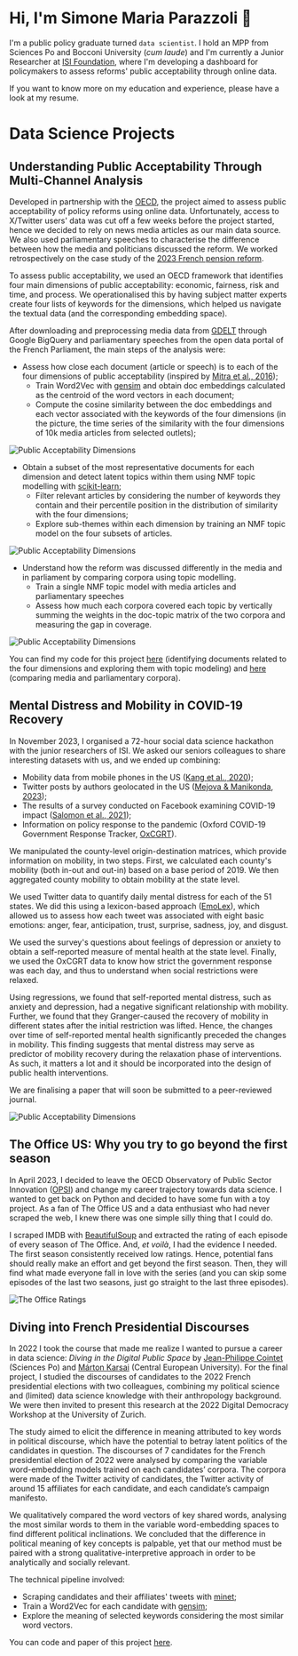 # Hi, I'm Simone Maria Parazzoli 👋

I'm a public policy graduate turned `data scientist`. I hold an MPP from Sciences Po and Bocconi University (_cum laude_) and I'm currently a Junior Researcher at [ISI Foundation](https://isi.it/en/home), where I'm developing a dashboard for policymakers to assess reforms' public acceptability through online data.

If you want to know more on my education and experience, please have a look at my resume.

<!--## Education

- **Bocconi University** $|$ MSc Public Policy (_cum laude_, 03/23)
- **Sciences Po** | Master in Public Policy (_cum laude_, 06/22)
- **University of Bologna** | BA Political Science (_cum laude_, 07/20)

## Experience
- **ISI Foundation** | Junior Data Scientist (05/23 - Present)
- **OECD Observatory of Public Sector Innovation** | Intern (10/22 - 03/23)
- **Digital Policy Alert** | Consultant (07/22 - 09/23)
- **Bocconi LEAP** | Research Assistant (04/21 - 07/21)and -->

# Data Science Projects

## Understanding Public Acceptability Through Multi-Channel Analysis
Developed in partnership with the [OECD](https://www.oecd.org), the project aimed to assess public acceptability of policy reforms using online data. Unfortunately, access to X/Twitter users' data was cut off a few weeks before the project started, hence we decided to rely on news media articles as our main data source. We also used parliamentary speeches to characterise the difference between how the media and politicians discussed the reform. We worked retrospectively on the case study of the [2023 French pension reform](https://en.wikipedia.org/wiki/2023_French_pension_reform_law).

To assess public acceptability, we used an OECD framework that identifies four main dimensions of public acceptability: economic, fairness, risk and time, and process. We operationalised this by having subject matter experts create four lists of keywords for the dimensions, which helped us navigate the textual data (and the corresponding embedding space).

After downloading and preprocessing media data from [GDELT](https://www.gdeltproject.org) through Google BigQuery and parliamentary speeches from the open data portal of the French Parliament, the main steps of the analysis were:
- Assess how close each document (article or speech) is to each of the four dimensions of public acceptability (inspired by [Mitra et al., 2016](https://doi.org/10.48550/arXiv.1602.01137));
  - Train Word2Vec with [gensim](https://radimrehurek.com/gensim/index.html) and obtain doc embeddings calculated as the centroid of the word vectors in each document;
  - Compute the cosine similarity between the doc embeddings and each vector associated with the keywords of the four dimensions (in the picture, the time series of the similarity with the four dimensions of 10k media articles from selected outlets);

![Public Acceptability Dimensions](/DS-portfolio/assets/img/publicacceptability_timeseries.png)

- Obtain a subset of the most representative documents for each dimension and detect latent topics within them using NMF topic modelling with [scikit-learn](https://scikit-learn.org/stable/index.html); 
  - Filter relevant articles by considering the number of keywords they contain and their percentile position in the distribution of similarity with the four dimensions;
  - Explore sub-themes within each dimension by training an NMF topic model on the four subsets of articles.

![Public Acceptability Dimensions](/DS-portfolio/assets/img/publicacceptability_dimensions.png)

- Understand how the reform was discussed differently in the media and in parliament by comparing corpora using topic modelling. 
  - Train a single NMF topic model with media articles and parliamentary speeches
  - Assess how much each corpora covered each topic by vertically summing the weights in the doc-topic matrix of the two corpora and measuring the gap in coverage.

![Public Acceptability Dimensions](/DS-portfolio/assets/img/publicacceptability_comparison.png)

You can find my code for this project [here](https://github.com/essemmeppi/DS-portfolio/blob/main/code/publicacceptability_dimensions.ipynb) (identifying documents related to the four dimensions and exploring them with topic modeling) and [here](https://github.com/essemmeppi/DS-portfolio/blob/main/code/publicacceptability_corpuscomparison.ipynb) (comparing media and parliamentary corpora).

## Mental Distress and Mobility in COVID-19 Recovery
In November 2023, I organised a 72-hour social data science hackathon with the junior researchers of ISI. We asked our seniors colleagues to share interesting datasets with us, and we ended up combining:
- Mobility data from mobile phones in the US ([Kang et al., 2020](https://www.nature.com/articles/s41597-020-00734-5));
- Twitter posts by authors geolocated in the US ([Mejova & Manikonda, 2023](https://doi.org/10.48550/arXiv.2305.11398));
- The results of a survey conducted on Facebook examining COVID-19 impact ([Salomon et al., 2021](https://pubmed.ncbi.nlm.nih.gov/34903656/));
- Information on policy response to the pandemic (Oxford COVID-19 Government Response Tracker, [OxCGRT](https://www.nature.com/articles/s41562-021-01079-8)).

We manipulated the county-level origin-destination matrices, which provide information on mobility, in two steps. First, we calculated each county's mobility (both in-out and out-in) based on a base period of 2019. We then aggregated county mobility to obtain mobility at the state level.

We used Twitter data to quantify daily mental distress for each of the 51 states. We did this using a lexicon-based approach ([EmoLex](https://saifmohammad.com/WebPages/NRC-Emotion-Lexicon.htm)), which allowed us to assess how each tweet was associated with eight basic emotions: anger, fear, anticipation, trust, surprise, sadness, joy, and disgust.

We used the survey's questions about feelings of depression or anxiety to obtain a self-reported measure of mental health at the state level. Finally, we used the OxCGRT data to know how strict the government response was each day, and thus to understand when social restrictions were relaxed.

Using regressions, we found that self-reported mental distress, such as anxiety and depression, had a negative significant relationship with mobility. Further, we found that they Granger-caused the recovery of mobility in different states after the initial restriction was lifted. Hence, the changes over time of self-reported mental health significantly preceded the changes in mobility. This finding suggests that mental distress may serve as predictor of mobility recovery during the relaxation phase of interventions. As such, it matters a lot and it should be incorporated into the design of public health interventions.

We are finalising a paper that will soon be submitted to a peer-reviewed journal.

![Public Acceptability Dimensions](/DS-portfolio/assets/img/mobility_mentalhealth_map.png)
 
## The Office US: Why you try to go beyond the first season
In April 2023, I decided to leave the OECD Observatory of Public Sector Innovation ([OPSI](https://oecd-opsi.org)) and change my career trajectory towards data science. I wanted to get back on Python and decided to have some fun with a toy project. As a fan of The Office US and a data enthusiast who had never scraped the web, I knew there was one simple silly thing that I could do.

I scraped IMDB with [BeautifulSoup](https://www.crummy.com/software/BeautifulSoup/) and extracted the rating of each episode of every season of The Office. And, _et voilà_, I had the evidence I needed. The first season consistently received low ratings. Hence, potential fans should really make an effort and get beyond the first season. Then, they will find what made everyone fall in love with the series (and you can skip some episodes of the last two seasons, just go straight to the last three episodes).

![The Office Ratings](/DS-portfolio/assets/img/theoffice.png "The Office US Ratings on IMDB")

## Diving into French Presidential Discourses
In 2022 I took the course that made me realize I wanted to pursue a career in data science: _Diving in the Digital Public Space_ by [Jean-Philippe Cointet](https://medialab.sciencespo.fr/equipe/jean-philippe-cointet/) (Sciences Po) and [Márton Karsai](https://networkdatascience.ceu.edu/people/marton-karsai) (Central European University). For the final project, I studied the discourses of candidates to the 2022 French presidential elections with two colleagues, combining my political science and (limited) data science knowledge with their anthropology background. We were then invited to present this research at the 2022 Digital Democracy Workshop at the University of Zurich.

The study aimed to elicit the difference in meaning attributed to key words in political discourse, which have the potential to betray latent politics of the candidates in question. The discourses of 7 candidates for the French presidential election of 2022 were analysed by comparing the variable word-embedding models trained on each candidates’ corpora. The corpora were made of the Twitter activity of candidates, the Twitter activity of around 15 affiliates for each candidate, and each candidate’s campaign manifesto. 

We qualitatively compared the word vectors of key shared words, analysing the most similar words to them in the variable word-embedding spaces to find different political inclinations. We concluded that the difference in political meaning of key concepts is palpable, yet that our method must be paired with a strong qualitative-interpretive approach in order to be analytically and socially relevant.

The technical pipeline involved:
- Scraping candidates and their affiliates' tweets with [minet](https://github.com/medialab/minet);
- Train a Word2Vec for each candidate with [gensim](https://radimrehurek.com/gensim/index.html);
- Explore the meaning of selected keywords considering the most similar word vectors.

You can code and paper of this project [here](https://github.com/essemmeppi/diving-into-french-presidential-discourses/tree/main).
